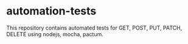 # automation-tests

This repository contains automated tests for GET, POST, PUT, PATCH, DELETE using nodejs, mocha, pactum.
